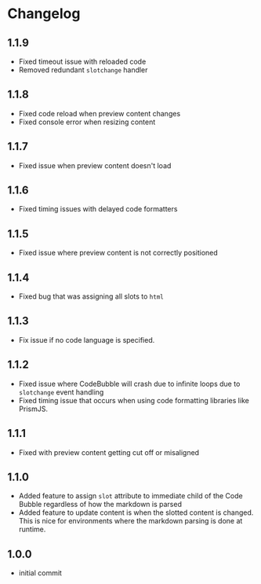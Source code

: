# Changelog

## 1.1.9

- Fixed timeout issue with reloaded code
- Removed redundant `slotchange` handler

## 1.1.8

- Fixed code reload when preview content changes
- Fixed console error when resizing content

## 1.1.7

- Fixed issue when preview content doesn't load

## 1.1.6

- Fixed timing issues with delayed code formatters

## 1.1.5

- Fixed issue where preview content is not correctly positioned

## 1.1.4

- Fixed bug that was assigning all slots to `html`

## 1.1.3

- Fix issue if no code language is specified.

## 1.1.2

- Fixed issue where CodeBubble will crash due to infinite loops due to `slotchange` event handling
- Fixed timing issue that occurs when using code formatting libraries like PrismJS.

## 1.1.1

- Fixed with preview content getting cut off or misaligned

## 1.1.0

- Added feature to assign `slot` attribute to immediate child of the Code Bubble regardless of how the markdown is parsed
- Added feature to update content is when the slotted content is changed. This is nice for environments where the markdown parsing is done at runtime.

## 1.0.0

- initial commit